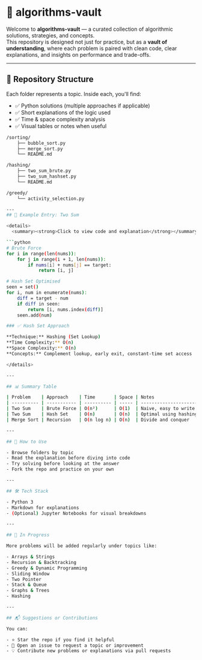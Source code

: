 # 🧠 algorithms-vault

Welcome to **algorithms-vault** — a curated collection of algorithmic solutions, strategies, and concepts.  
This repository is designed not just for practice, but as a **vault of understanding**, where each problem is paired with clean code, clear explanations, and insights on performance and trade-offs.

---

## 📁 Repository Structure

Each folder represents a topic. Inside each, you'll find:
- ✅ Python solutions (multiple approaches if applicable)
- ✅ Short explanations of the logic used
- ✅ Time & space complexity analysis
- ✅ Visual tables or notes when useful

```bash
/sorting/
    ├── bubble_sort.py
    ├── merge_sort.py
    └── README.md

/hashing/
    ├── two_sum_brute.py
    ├── two_sum_hashset.py
    └── README.md

/greedy/
    └── activity_selection.py

---
## 🧾 Example Entry: Two Sum

<details>
  <summary><strong>Click to view code and explanation</strong></summary>

```python
# Brute Force
for i in range(len(nums)):
    for j in range(i + 1, len(nums)):
        if nums[i] + nums[j] == target:
            return [i, j]

# Hash Set Optimised
seen = set()
for i, num in enumerate(nums):
    diff = target - num
    if diff in seen:
        return [i, nums.index(diff)]
    seen.add(num)

### ✅ Hash Set Approach

**Technique:** Hashing (Set Lookup)  
**Time Complexity:** O(n)  
**Space Complexity:** O(n)  
**Concepts:** Complement lookup, early exit, constant-time set access

</details>

---

## 📊 Summary Table

| Problem    | Approach    | Time       | Space | Notes                 |
| ---------- | ----------- | ---------- | ----- | --------------------- |
| Two Sum    | Brute Force | O(n²)      | O(1)  | Naive, easy to write  |
| Two Sum    | Hash Set    | O(n)       | O(n)  | Optimal using hashing |
| Merge Sort | Recursion   | O(n log n) | O(n)  | Divide and conquer    |

---

## 🚀 How to Use

- Browse folders by topic  
- Read the explanation before diving into code  
- Try solving before looking at the answer  
- Fork the repo and practice on your own  

---

## 🛠 Tech Stack

- Python 3  
- Markdown for explanations  
- (Optional) Jupyter Notebooks for visual breakdowns  

---

## 🌱 In Progress

More problems will be added regularly under topics like:

- Arrays & Strings  
- Recursion & Backtracking  
- Greedy & Dynamic Programming  
- Sliding Window  
- Two Pointer  
- Stack & Queue  
- Graphs & Trees  
- Hashing  

---

## 📬 Suggestions or Contributions

You can:

- ⭐ Star the repo if you find it helpful  
- 📁 Open an issue to request a topic or improvement  
- 💡 Contribute new problems or explanations via pull requests  

